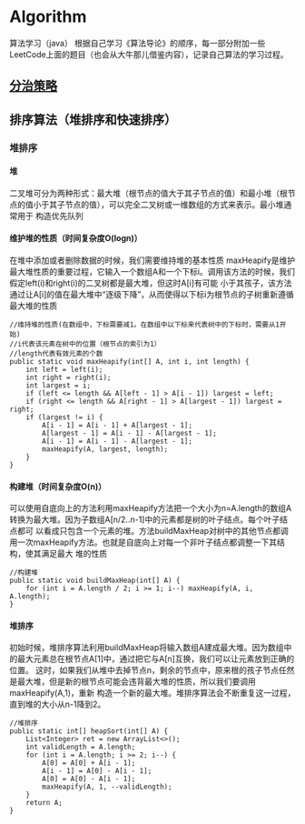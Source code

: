 # Algorithm
算法学习（java）
根据自己学习《算法导论》的顺序，每一部分附加一些LeetCode上面的题目（也会从大牛那儿借鉴内容），记录自己算法的学习过程。
## [分治策略](https://github.com/wyjie0/Algorithm/issues/1)

## 排序算法（堆排序和快速排序）

### 堆排序
#### 堆
二叉堆可分为两种形式：最大堆（根节点的值大于其子节点的值）和最小堆（根节点的值小于其子节点的值），可以完全二叉树或一维数组的方式来表示。最小堆通常用于
构造优先队列
#### 维护堆的性质（时间复杂度O(logn)）
在堆中添加或者删除数据的时候，我们需要维持堆的基本性质
maxHeapify是维护最大堆性质的重要过程，它输入一个数组A和一个下标i。调用该方法的时候，我们假定left(i)和right(i)的二叉树都是最大堆，但这时A[i]有可能
小于其孩子，该方法通过让A[i]的值在最大堆中“逐级下降”，从而使得以下标i为根节点的子树重新遵循最大堆的性质
```
//维持堆的性质(在数组中，下标需要减1。在数组中以下标来代表树中的下标时，需要从1开始)
//i代表该元素在树中的位置（根节点的索引为1）
//length代表有效元素的个数
public static void maxHeapify(int[] A, int i, int length) {
    int left = left(i);
    int right = right(i);
    int largest = i;
    if (left <= length && A[left - 1] > A[i - 1]) largest = left;
    if (right <= length && A[right - 1] > A[largest - 1]) largest = right;
    if (largest != i) {
        A[i - 1] = A[i - 1] + A[largest - 1];
        A[largest - 1] = A[i - 1] - A[largest - 1];
        A[i - 1] = A[i - 1] - A[largest - 1];
        maxHeapify(A, largest, length);
    }
}
```
#### 构建堆（时间复杂度O(n)）
可以使用自底向上的方法利用maxHeapify方法把一个大小为n=A.length的数组A转换为最大堆。因为子数组A[n/2..n-1]中的元素都是树的叶子结点。每个叶子结点都可
以看成只包含一个元素的堆。方法buildMaxHeap对树中的其他节点都调用一次maxHeapify方法。也就是自底向上对每一个非叶子结点都调整一下其结构，使其满足最大
堆的性质
```
//构建堆
public static void buildMaxHeap(int[] A) {
    for (int i = A.length / 2; i >= 1; i--) maxHeapify(A, i, A.length);
}
```
#### 堆排序
初始时候，堆排序算法利用buildMaxHeap将输入数组A建成最大堆。因为数组中的最大元素总在根节点A[1]中，通过把它与A[n]互换，我们可以让元素放到正确的位置。
这时，如果我们从堆中去掉节点n，剩余的节点中，原来根的孩子节点任然是最大堆，但是新的根节点可能会违背最大堆的性质，所以我们要调用maxHeapify(A,1)，重新
构造一个新的最大堆。堆排序算法会不断重复这一过程，直到堆的大小从n-1降到2。
```
//堆排序
public static int[] heapSort(int[] A) {
    List<Integer> ret = new ArrayList<>();
    int validLength = A.length;
    for (int i = A.length; i >= 2; i--) {
        A[0] = A[0] + A[i - 1];
        A[i - 1] = A[0] - A[i - 1];
        A[0] = A[0] - A[i - 1];
        maxHeapify(A, 1, --validLength);
    }
    return A;
}
```
